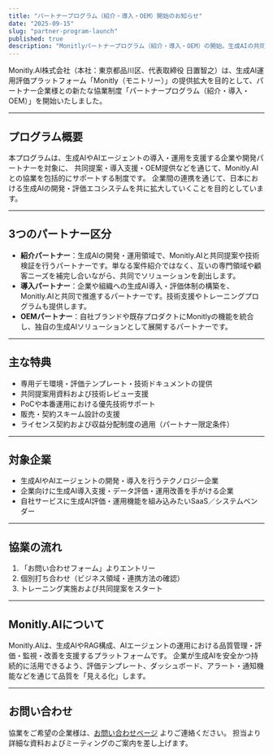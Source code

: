 ```yaml
---
title: "パートナープログラム（紹介・導入・OEM）開始のお知らせ"
date: "2025-09-15"
slug: "partner-program-launch"
published: true
description: "Monitlyパートナープログラム（紹介・導入・OEM）の開始。生成AIの共同提案・技術連携・OEM展開を支援。"
---
```


Monitly.AI株式会社（本社：東京都品川区、代表取締役 日置智之）は、生成AI運用評価プラットフォーム「Monitly（モニトリー）」の提供拡大を目的として、パートナー企業様との新たな協業制度「パートナープログラム（紹介・導入・OEM）」を開始いたしました。

---

## プログラム概要
本プログラムは、生成AIやAIエージェントの導入・運用を支援する企業や開発パートナーを対象に、
共同提案・導入支援・OEM提供などを通じて、Monitly.AIとの協業を包括的にサポートする制度です。
企業間の連携を通じて、日本における生成AIの開発・評価エコシステムを共に拡大していくことを目的としています。

---

## 3つのパートナー区分
- **紹介パートナー**：生成AIの開発・運用領域で、Monitly.AIと共同提案や技術検証を行うパートナーです。単なる案件紹介ではなく、互いの専門領域や顧客ニーズを補完し合いながら、共同でソリューションを創出します。
- **導入パートナー**：企業や組織への生成AI導入・評価体制の構築を、Monitly.AIと共同で推進するパートナーです。技術支援やトレーニングプログラムも提供します。
- **OEMパートナー**：自社ブランドや既存プロダクトにMonitlyの機能を統合し、独自の生成AIソリューションとして展開するパートナーです。

---

## 主な特典
- 専用デモ環境・評価テンプレート・技術ドキュメントの提供
- 共同提案用資料および技術レビュー支援
- PoCや本番運用における優先技術サポート
- 販売・契約スキーム設計の支援
- ライセンス契約および収益分配制度の適用（パートナー限定条件）

---

## 対象企業
- 生成AIやAIエージェントの開発・導入を行うテクノロジー企業
- 企業向けに生成AI導入支援・データ評価・運用改善を手がける企業
- 自社サービスに生成AI評価・運用機能を組み込みたいSaaS／システムベンダー

---

## 協業の流れ
1. 「お問い合わせフォーム」よりエントリー
2. 個別打ち合わせ（ビジネス領域・連携方法の確認）
3. トレーニング実施および共同提案をスタート

---

## Monitly.AIについて
Monitly.AIは、生成AIやRAG構成、AIエージェントの運用における品質管理・評価・監視・改善を支援するプラットフォームです。
企業が生成AIを安全かつ持続的に活用できるよう、評価テンプレート、ダッシュボード、アラート・通知機能などを通じて品質を「見える化」します。

---

## お問い合わせ
協業をご希望の企業様は、[お問い合わせページ](/contact) よりご連絡ください。
担当より詳細な資料およびミーティングのご案内を差し上げます。

